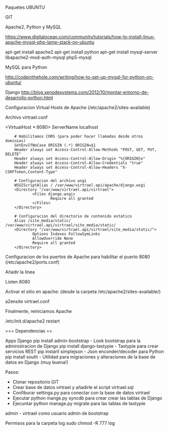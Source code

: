 Paquetes UBUNTU

GIT

Apache2, Python y MySQL

https://www.digitalocean.com/community/tutorials/how-to-install-linux-apache-mysql-php-lamp-stack-on-ubuntu

apt-get install apache2
apt-get install python
apt-get install mysql-server libapache2-mod-auth-mysql php5-mysql

MySQL para Python

http://codeinthehole.com/writing/how-to-set-up-mysql-for-python-on-ubuntu/

Django
http://blog.xenodesystems.com/2012/10/montar-entorno-de-desarrollo-python.html


Configuracion Virtual Hosts de Apache (/etc/apache2/sites-available)

Archivo virtrael.conf

<VirtualHost *:8080>
        ServerName localhost

        # Habilitamos CORS (para poder hacer llamadas desde otros dominios)
        SetEnvIfNoCase ORIGIN (.*) ORIGIN=$1
        Header always set Access-Control-Allow-Methods "POST, GET, PUT, DELETE"
        Header always set Access-Control-Allow-Origin "%{ORIGIN}e"
        Header always set Access-Control-Allow-Credentials "true"
        Header always set Access-Control-Allow-Headers "X-CSRFToken,Content-Type"

        # Configuracion del archivo wsgi
        WSGIScriptAlias / /var/www/virtrael.api/apache/django.wsgi
        <Directory "/var/www/virtrael.api/virtrael">
                <Files django.wsgi>
                        Require all granted
                </Files>
        </Directory>

        # Configuracion del directorio de contenido estatico
        Alias /site_media/static/ /var/www/virtrael.api/virtrael/site_media/static/
        <Directory "/var/www/virtrael.api/virtrael/site_media/static/">
                Options Indexes FollowSymLinks
                AllowOverride None
                Require all granted
        </Directory>
</VirtualHost>

Configuracion de los puertos de Apache para habilitar el puerto 8080 (/etc/apache2/ports.conf)

Añadir la línea

Listen 8080

Activar el sitio en apache: (desde la carpeta /etc/apache2/sites-available/)

a2ensite virtrael.conf

Finalmente, reiniciamos Apache

/etc/init.d/apache2 restart

=== Dependencias ==

Apps Django
pip install admin-bootstrap - Look bootstrap para la administracion de Django
pip install django-tastypie - Tastypie para crear servicios REST
pip instarll simplejson - Json enconder/decoder para Python
pip install south - Utilidad para migraciones y alteraciones de la base de datos en Django (muy buena!)


Pasos:

- Clonar repositorio GIT
- Crear base de datos virtrael y añadirle el script virtrael.sql
- Confiburar settings.py para conectar con la base de datos virtrael
- Ejecutar python mange.py syncdb para crear crear las tablas de Django
- Ejecuntar python manage.py migrate para las tablas de tastypie

admin - virtrael como usuario admin de bootstrap

Permisos para la carpeta log
sudo chmod -R 777 log



